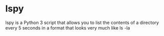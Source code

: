 # lspy
lspy is a Python 3  script that allows you to list the contents of a directory every 5 seconds in a format that looks very much like ls -la
